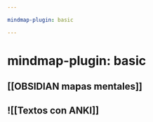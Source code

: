 ```yaml
---

mindmap-plugin: basic

---
```


# mindmap-plugin: basic

## [[OBSIDIAN mapas mentales]]

## ![[Textos con ANKI]]